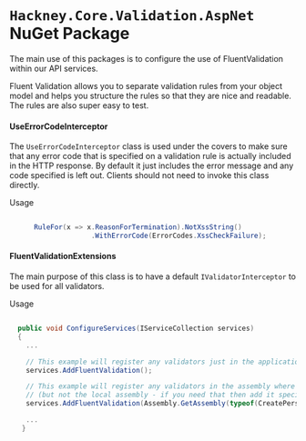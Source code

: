 # `Hackney.Core.Validation.AspNet` NuGet Package

The main use of this packages is to configure the use of FluentValidation within our API services.

Fluent Validation allows you to separate validation rules from your object model and helps you structure the rules so that they are nice and readable. The rules are also super easy to test.

#### UseErrorCodeInterceptor

The `UseErrorCodeInterceptor` class is used under the covers to make sure that any error code that is specified on a validation rule is actually included in the HTTP response. By default it just includes the error message and any code specified is left out. Clients should not need to invoke this class directly.

Usage

```csharp

      RuleFor(x => x.ReasonForTermination).NotXssString()
                    .WithErrorCode(ErrorCodes.XssCheckFailure);

```

#### FluentValidationExtensions

The main purpose of this class is to have a default `IValidatorInterceptor`  to be used for all validators.

Usage

```csharp

  public void ConfigureServices(IServiceCollection services)
  {
    ...

    // This example will register any validators just in the application's assembly
    services.AddFluentValidation();

    // This example will register any validators in the assembly where the CreatePersonRequestObjectValidator is located
    // (but not the local assembly - if you need that then add it specifically.)
    services.AddFluentValidation(Assembly.GetAssembly(typeof(CreatePersonRequestObjectValidator)));

    ...
   }
  
```
